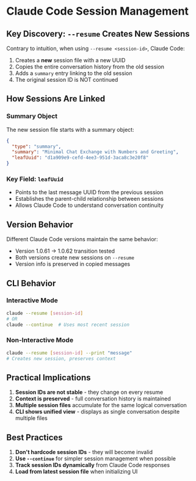 # Claude Code Session Management

## Key Discovery: `--resume` Creates New Sessions

Contrary to intuition, when using `--resume <session-id>`, Claude Code:
1. Creates a **new** session file with a new UUID
2. Copies the entire conversation history from the old session  
3. Adds a `summary` entry linking to the old session
4. The original session ID is NOT continued

## How Sessions Are Linked

### Summary Object
The new session file starts with a summary object:
```json
{
  "type": "summary",
  "summary": "Minimal Chat Exchange with Numbers and Greeting",
  "leafUuid": "d1a909e9-cefd-4ee3-951d-3aca8c3e20f8"
}
```

### Key Field: `leafUuid`
- Points to the last message UUID from the previous session
- Establishes the parent-child relationship between sessions
- Allows Claude Code to understand conversation continuity

## Version Behavior

Different Claude Code versions maintain the same behavior:
- Version 1.0.61 → 1.0.62 transition tested
- Both versions create new sessions on `--resume`
- Version info is preserved in copied messages

## CLI Behavior

### Interactive Mode
```bash
claude --resume [session-id]
# OR
claude --continue  # Uses most recent session
```

### Non-Interactive Mode  
```bash
claude --resume [session-id] --print "message"
# Creates new session, preserves context
```

## Practical Implications

1. **Session IDs are not stable** - they change on every resume
2. **Context is preserved** - full conversation history is maintained
3. **Multiple session files** accumulate for the same logical conversation
4. **CLI shows unified view** - displays as single conversation despite multiple files

## Best Practices

1. **Don't hardcode session IDs** - they will become invalid
2. **Use `--continue`** for simpler session management when possible
3. **Track session IDs dynamically** from Claude Code responses
4. **Load from latest session file** when initializing UI